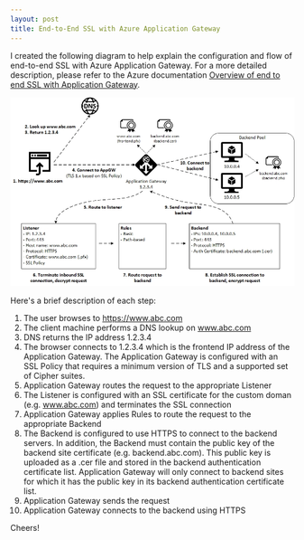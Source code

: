 ```yaml
---
layout: post
title: End-to-End SSL with Azure Application Gateway
---
```


I created the following diagram to help explain the configuration and flow of end-to-end SSL with Azure Application Gateway.  For a more detailed description, please refer to the Azure documentation [Overview of end to end SSL with Application Gateway](https://docs.microsoft.com/en-us/azure/application-gateway/ssl-overview).

![Azure Application Gateway End-to-End SSL](/images/appgw-end-to-end-ssl.jpg)

Here's a brief description of each step:

1. The user browses to https://www.abc.com
2. The client machine performs a DNS lookup on www.abc.com
3. DNS returns the IP address 1.2.3.4
4. The browser connects to 1.2.3.4 which is the frontend IP address of the Application Gateway.  The Application Gateway is configured with an SSL Policy that requires a minimum version of TLS and a supported set of Cipher suites.
5. Application Gateway routes the request to the appropriate Listener
6. The Listener is configured with an SSL certificate for the custom doman (e.g. www.abc.com) and terminates the SSL connection
7. Application Gateway applies Rules to route the request to the appropriate Backend
8. The Backend is configured to use HTTPS to connect to the backend servers.  In addition, the Backend must contain the public key of the backend site certificate (e.g. backend.abc.com).  This public key is uploaded as a .cer file and stored in the backend authentication certificate list.  Application Gateway will only connect to backend sites for which it has the public key in its backend authentication certificate list.
9. Application Gateway sends the request
10. Application Gateway connects to the backend using HTTPS

Cheers!
